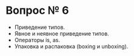 # Вопрос № 6

* Приведение типов. 
* Явное и неявное приведение типов. 
* Операторы is, as. 
* Упаковка и распаковка (boxing и unboxing).